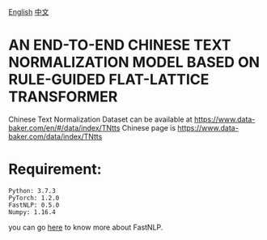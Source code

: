 [English](#Requirement)
[中文](#运行环境)

# AN END-TO-END CHINESE TEXT NORMALIZATION MODEL BASED ON RULE-GUIDED FLAT-LATTICE TRANSFORMER
Chinese Text Normalization Dataset can be available at https://www.data-baker.com/en/#/data/index/TNtts
Chinese page is https://www.data-baker.com/data/index/TNtts


# Requirement:

```
Python: 3.7.3
PyTorch: 1.2.0
FastNLP: 0.5.0
Numpy: 1.16.4
```
you can go [here](https://fastnlp.readthedocs.io/zh/latest/) to know more about FastNLP.



